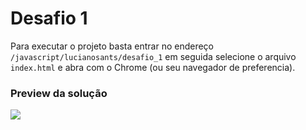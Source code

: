 # Desafio 1

Para executar o projeto basta entrar no endereço `/javascript/lucianosants/desafio_1` em seguida selecione o arquivo `index.html` e abra com o Chrome (ou seu navegador de preferencia).

### Preview da solução

![](https://user-images.githubusercontent.com/93036812/196200325-8acdf29f-f3e0-4ff4-9ff3-f6ef6e3b258b.png)

